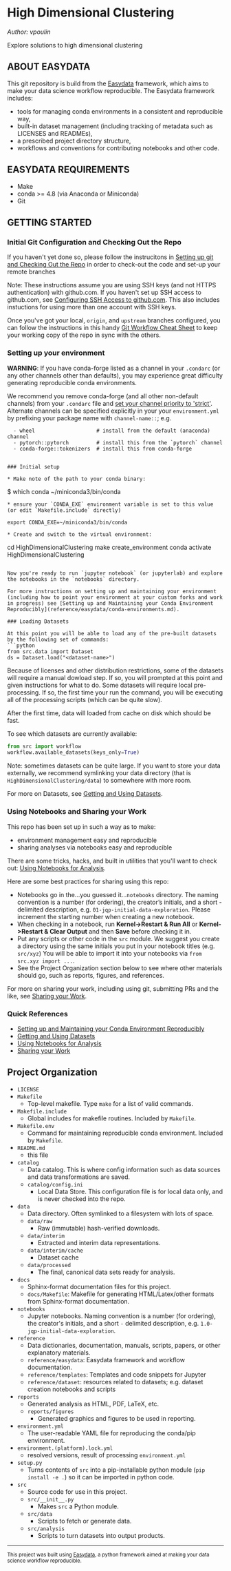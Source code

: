 High Dimensional Clustering
==============================
_Author: vpoulin_

Explore solutions to high dimensional clustering

ABOUT EASYDATA
--------------
This git repository is build from the [Easydata](https://github.com/hackalog/easydata) framework, which aims to make
your data science workflow reproducible. The Easydata framework includes:

* tools for managing conda environments in a consistent and reproducible way,
* built-in dataset management (including tracking of metadata such as LICENSES and READMEs),
* a prescribed project directory structure,
* workflows and conventions for contributing notebooks and other code.

EASYDATA REQUIREMENTS
------------
* Make
* conda >= 4.8 (via Anaconda or Miniconda)
* Git

GETTING STARTED
---------------
### Initial Git Configuration and Checking Out the Repo

If you haven't yet done so, please follow the instrucitons
in [Setting up git and Checking Out the Repo](reference/easydata/git-configuration.md) in
order to check-out the code and set-up your remote branches

Note: These instructions assume you are using SSH keys (and not HTTPS authentication) with github.com.
If you haven't set up SSH access to github.com, see [Configuring SSH Access to github.com](https://github.com/hackalog/easydata/wiki/Configuring-SSH-Access-to-Github). This also includes instuctions for using more than one account with SSH keys.

Once you've got your local, `origin`, and `upstream` branches configured, you can follow the instructions in this handy [Git Workflow Cheat Sheet](reference/easydata/git-workflow.md) to keep your working copy of the repo in sync with the others.

### Setting up your environment
**WARNING**: If you have conda-forge listed as a channel in your `.condarc` (or any other channels other than defaults), you may experience great difficulty generating reproducible conda environments.

We recommend you remove conda-forge (and all other non-default channels) from your `.condarc` file and [set your channel priority to 'strict'](https://docs.conda.io/projects/conda/en/latest/user-guide/tasks/manage-channels.html). Alternate channels can be specified explicitly in your your `environment.yml` by prefixing your package name with `channel-name::`; e.g.
```
  - wheel                    # install from the default (anaconda) channel
  - pytorch::pytorch         # install this from the `pytorch` channel
  - conda-forge::tokenizers  # install this from conda-forge


### Initial setup

* Make note of the path to your conda binary:
```
   $ which conda
   ~/miniconda3/bin/conda
```
* ensure your `CONDA_EXE` environment variable is set to this value (or edit `Makefile.include` directly)
```
    export CONDA_EXE=~/miniconda3/bin/conda
```
* Create and switch to the virtual environment:
```
cd HighDimensionalClustering
make create_environment
conda activate HighDimensionalClustering
```

Now you're ready to run `jupyter notebook` (or jupyterlab) and explore the notebooks in the `notebooks` directory.

For more instructions on setting up and maintaining your environment (including how to point your environment at your custom forks and work in progress) see [Setting up and Maintaining your Conda Environment Reproducibly](reference/easydata/conda-environments.md).

### Loading Datasets

At this point you will be able to load any of the pre-built datasets by the following set of commands:
```python
from src.data import Dataset
ds = Dataset.load("<dataset-name>")
```
Because of licenses and other distribution restrictions, some of the datasets will require a manual dowload step. If so, you will prompted at this point and given instructions for what to do. Some datasets will require local pre-processing. If so, the first time your run the command, you will be executing all of the processing scripts (which can be quite slow).

After the first time, data will loaded from cache on disk which should be fast.

To see which datasets are currently available:
```python
from src import workflow
workflow.available_datasets(keys_only=True)
```

Note: sometimes datasets can be quite large. If you want to store your data externally, we recommend symlinking your data directory (that is `HighDimensionalClustering/data`) to somewhere with more room.

For more on Datasets, see [Getting and Using Datasets](reference/easydata/datasets.md).

### Using Notebooks and Sharing your Work
This repo has been set up in such a way as to make:

* environment management easy and reproducible
* sharing analyses via notebooks easy and reproducible

There are some tricks, hacks, and built in utilities that you'll want to check out: [Using Notebooks for Analysis](reference/easydata/notebooks.md).

Here are some best practices for sharing using this repo:

* Notebooks go in the...you guessed it...`notebooks` directory. The naming convention is a number (for ordering), the creator’s initials, and a short - delimited description, e.g. `01-jqp-initial-data-exploration`. Please increment the starting number when creating a new notebook.
* When checking in a notebook, run **Kernel->Restart & Run All** or **Kernel->Restart & Clear Output** and then **Save** before checking it in.
* Put any scripts or other code in the `src` module. We suggest you create a directory using the same initials you put in your notebook titles (e.g. `src/xyz`) You will be able to import it into your notebooks via `from src.xyz import ...`.
* See the Project Organization section below to see where other materials should go, such as reports, figures, and references.

For more on sharing your work, including using git, submitting PRs and the like, see [Sharing your Work](reference/easydata/sharing-your-work.md).

### Quick References
* [Setting up and Maintaining your Conda Environment Reproducibly](reference/easydata/conda-environments.md)
* [Getting and Using Datasets](reference/easydata/datasets.md)
* [Using Notebooks for Analysis](reference/easydata/notebooks.md)
* [Sharing your Work](reference/easydata/sharing-your-work.md)


Project Organization
------------
* `LICENSE`
* `Makefile`
    * Top-level makefile. Type `make` for a list of valid commands.
* `Makefile.include`
    * Global includes for makefile routines. Included by `Makefile`.
* `Makefile.env`
    * Command for maintaining reproducible conda environment. Included by `Makefile`.
* `README.md`
    * this file
* `catalog`
  * Data catalog. This is where config information such as data sources
    and data transformations are saved.
  * `catalog/config.ini`
     * Local Data Store. This configuration file is for local data only, and is never checked into the repo.
* `data`
    * Data directory. Often symlinked to a filesystem with lots of space.
    * `data/raw`
        * Raw (immutable) hash-verified downloads.
    * `data/interim`
        * Extracted and interim data representations.
    * `data/interim/cache`
        * Dataset cache
    * `data/processed`
        * The final, canonical data sets ready for analysis.
* `docs`
    * Sphinx-format documentation files for this project.
    * `docs/Makefile`: Makefile for generating HTML/Latex/other formats from Sphinx-format documentation.
* `notebooks`
    *  Jupyter notebooks. Naming convention is a number (for ordering),
    the creator's initials, and a short `-` delimited description,
    e.g. `1.0-jqp-initial-data-exploration`.
* `reference`
    * Data dictionaries, documentation, manuals, scripts, papers, or other explanatory materials.
    * `reference/easydata`: Easydata framework and workflow documentation.
    * `reference/templates`: Templates and code snippets for Jupyter
    * `reference/dataset`: resources related to datasets; e.g. dataset creation notebooks and scripts
* `reports`
    * Generated analysis as HTML, PDF, LaTeX, etc.
    * `reports/figures`
        * Generated graphics and figures to be used in reporting.
* `environment.yml`
    * The user-readable YAML file for reproducing the conda/pip environment.
* `environment.(platform).lock.yml`
    * resolved versions, result of processing `environment.yml`
* `setup.py`
    * Turns contents of `src` into a
    pip-installable python module  (`pip install -e .`) so it can be
    imported in python code.
* `src`
    * Source code for use in this project.
    * `src/__init__.py`
        * Makes `src` a Python module.
    * `src/data`
        * Scripts to fetch or generate data.
    * `src/analysis`
        * Scripts to turn datasets into output products.

--------

<p><small>This project was built using <a target="_blank" href="https://github.com/hackalog/easydata">Easydata</a>, a python framework aimed at making your data science workflow reproducible.</small></p>
